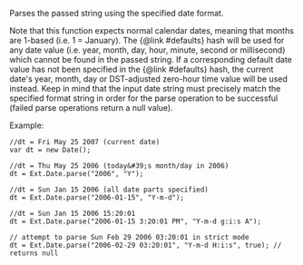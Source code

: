 Parses the passed string using the specified date format.

Note that this function expects normal calendar dates, meaning that months are 1-based (i.e. 1 = January).
The {@link #defaults} hash will be used for any date value (i.e. year, month, day, hour, minute, second or millisecond)
which cannot be found in the passed string. If a corresponding default date value has not been specified in the {@link #defaults} hash,
the current date's year, month, day or DST-adjusted zero-hour time value will be used instead.
Keep in mind that the input date string must precisely match the specified format string
in order for the parse operation to be successful (failed parse operations return a null value).

Example:

    //dt = Fri May 25 2007 (current date)
    var dt = new Date();
    
    //dt = Thu May 25 2006 (today&#39;s month/day in 2006)
    dt = Ext.Date.parse("2006", "Y");
    
    //dt = Sun Jan 15 2006 (all date parts specified)
    dt = Ext.Date.parse("2006-01-15", "Y-m-d");
    
    //dt = Sun Jan 15 2006 15:20:01
    dt = Ext.Date.parse("2006-01-15 3:20:01 PM", "Y-m-d g:i:s A");
    
    // attempt to parse Sun Feb 29 2006 03:20:01 in strict mode
    dt = Ext.Date.parse("2006-02-29 03:20:01", "Y-m-d H:i:s", true); // returns null

